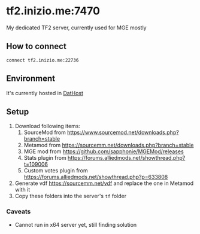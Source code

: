 # tf2.inizio.me:7470

My dedicated TF2 server, currently used for MGE mostly

## How to connect

```
connect tf2.inizio.me:22736
```

## Environment

It's currently hosted in [DatHost](https://dathost.net/)

## Setup

1. Download following items:
    1. SourceMod from https://www.sourcemod.net/downloads.php?branch=stable
    2. Metamod from https://sourcemm.net/downloads.php?branch=stable
    3. MGE mod from https://github.com/sapphonie/MGEMod/releases
    4. Stats plugin from https://forums.alliedmods.net/showthread.php?t=109006
    5. Custom votes plugin from https://forums.alliedmods.net/showthread.php?p=633808
2. Generate vdf https://sourcemm.net/vdf and replace the one in Metamod with it
3. Copy these folders into the server's `tf` folder

### Caveats

- Cannot run in x64 server yet, still finding solution
